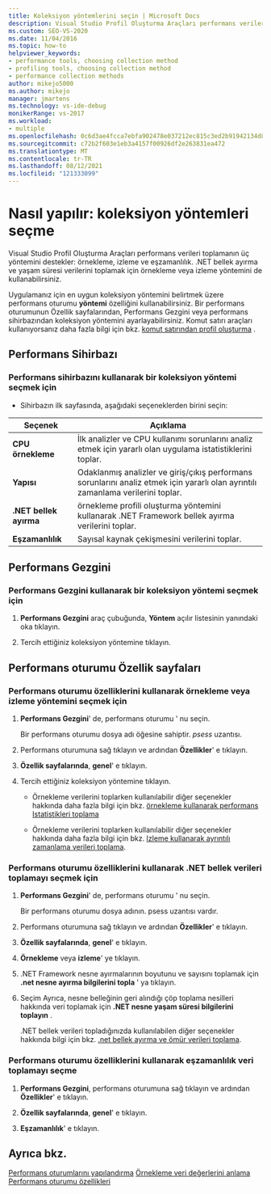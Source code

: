 ```yaml
---
title: Koleksiyon yöntemlerini seçin | Microsoft Docs
description: Visual Studio Profil Oluşturma Araçları performans verileri toplamanın üç yöntemini destekler. Uygulamanız için ihtiyacınız olan birini nasıl seçebileceğinizi öğrenin.
ms.custom: SEO-VS-2020
ms.date: 11/04/2016
ms.topic: how-to
helpviewer_keywords:
- performance tools, choosing collection method
- profiling tools, choosing collection method
- performance collection methods
author: mikejo5000
ms.author: mikejo
manager: jmartens
ms.technology: vs-ide-debug
monikerRange: vs-2017
ms.workload:
- multiple
ms.openlocfilehash: 0c6d3ae4fcca7ebfa902478e037212ec815c3ed2b91942134d8fde3595af2d01
ms.sourcegitcommit: c72b2f603e1eb3a4157f00926df2e263831ea472
ms.translationtype: MT
ms.contentlocale: tr-TR
ms.lasthandoff: 08/12/2021
ms.locfileid: "121333099"
---
```

# <a name="how-to-choose-collection-methods"></a>Nasıl yapılır: koleksiyon yöntemleri seçme

Visual Studio Profil Oluşturma Araçları performans verileri toplamanın üç yöntemini destekler: örnekleme, izleme ve eşzamanlılık. .NET bellek ayırma ve yaşam süresi verilerini toplamak için örnekleme veya izleme yöntemini de kullanabilirsiniz.

Uygulamanız için en uygun koleksiyon yöntemini belirtmek üzere performans oturumu **yöntemi** özelliğini kullanabilirsiniz. Bir performans oturumunun Özellik sayfalarından, Performans Gezgini veya performans sihirbazından koleksiyon yöntemini ayarlayabilirsiniz. Komut satırı araçları kullanıyorsanız daha fazla bilgi için bkz. [komut satırından profil oluşturma](../profiling/using-the-profiling-tools-from-the-command-line.md) .

## <a name="performance-wizard"></a>Performans Sihirbazı

### <a name="to-select-a-collection-method-using-the-performance-wizard"></a>Performans sihirbazını kullanarak bir koleksiyon yöntemi seçmek için

- Sihirbazın ilk sayfasında, aşağıdaki seçeneklerden birini seçin:

| Seçenek | Açıklama |
|----------------------------| - |
| **CPU örnekleme** | İlk analizler ve CPU kullanımı sorunlarını analiz etmek için yararlı olan uygulama istatistiklerini toplar. |
| **Yapısı** | Odaklanmış analizler ve giriş/çıkış performans sorunlarını analiz etmek için yararlı olan ayrıntılı zamanlama verilerini toplar. |
| **.NET bellek ayırma** | örnekleme profili oluşturma yöntemini kullanarak .NET Framework bellek ayırma verilerini toplar. |
| **Eşzamanlılık** | Sayısal kaynak çekişmesini verilerini toplar. |

## <a name="performance-explorer"></a>Performans Gezgini

### <a name="to-select-a-collection-method-using-performance-explorer"></a>Performans Gezgini kullanarak bir koleksiyon yöntemi seçmek için

1. **Performans Gezgini** araç çubuğunda, **Yöntem** açılır listesinin yanındaki oka tıklayın.

2. Tercih ettiğiniz koleksiyon yöntemine tıklayın.

## <a name="performance-session-property-pages"></a>Performans oturumu Özellik sayfaları

### <a name="to-select-the-sampling-or-instrumentation-method-using-performance-session-properties"></a>Performans oturumu özelliklerini kullanarak örnekleme veya izleme yöntemini seçmek için

1. **Performans Gezgini**' de, performans oturumu ' nu seçin.

     Bir performans oturumu dosya adı öğesine sahiptir. *psess* uzantısı.

2. Performans oturumuna sağ tıklayın ve ardından **Özellikler**' e tıklayın.

3. **Özellik sayfalarında**, **genel**' e tıklayın.

4. Tercih ettiğiniz koleksiyon yöntemine tıklayın.

    - Örnekleme verilerini toplarken kullanılabilir diğer seçenekler hakkında daha fazla bilgi için bkz. [örnekleme kullanarak performans Istatistikleri toplama](../profiling/collecting-performance-statistics-by-using-sampling.md)

    - Örnekleme verilerini toplarken kullanılabilir diğer seçenekler hakkında daha fazla bilgi için bkz. [Izleme kullanarak ayrıntılı zamanlama verileri toplama](../profiling/collecting-detailed-timing-data-by-using-instrumentation.md).

### <a name="to-select-net-memory-data-collection-by-using-performance-session-properties"></a>Performans oturumu özelliklerini kullanarak .NET bellek verileri toplamayı seçmek için

1. **Performans Gezgini**' de, performans oturumu ' nu seçin.

     Bir performans oturumu dosya adının. psess uzantısı vardır.

2. Performans oturumuna sağ tıklayın ve ardından **Özellikler**' e tıklayın.

3. **Özellik sayfalarında**, **genel**' e tıklayın.

4. **Örnekleme** veya **izleme**' ye tıklayın.

5. .NET Framework nesne ayırmalarının boyutunu ve sayısını toplamak için **.net nesne ayırma bilgilerini topla** ' ya tıklayın.

6. Seçim Ayrıca, nesne belleğinin geri alındığı çöp toplama nesilleri hakkında veri toplamak için **.NET nesne yaşam süresi bilgilerini toplayın** .

     .NET bellek verileri topladığınızda kullanılabilen diğer seçenekler hakkında bilgi için bkz. [.net bellek ayırma ve ömür verileri toplama](../profiling/collecting-dotnet-memory-allocation-and-lifetime-data.md).

### <a name="to-select-concurrency-data-collection-by-using-performance-session-properties"></a>Performans oturumu özelliklerini kullanarak eşzamanlılık veri toplamayı seçme

1. **Performans Gezgini**, performans oturumuna sağ tıklayın ve ardından **Özellikler**' e tıklayın.

2. **Özellik sayfalarında**, **genel**' e tıklayın.

3. **Eşzamanlılık**' e tıklayın.

## <a name="see-also"></a>Ayrıca bkz.

[Performans oturumlarını yapılandırma](../profiling/configuring-performance-sessions.md) 
 [Örnekleme veri değerlerini anlama](../profiling/understanding-sampling-data-values.md) 
 [Performans oturumu özellikleri](../profiling/performance-session-properties.md)
